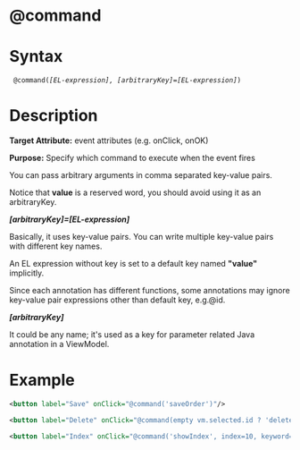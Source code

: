 # @command

Syntax
======

` @command(`*`[EL-expression], [arbitraryKey]=[EL-expression]`*`) `

Description
===========

**Target Attribute:** event attributes (e.g. onClick, onOK)

**Purpose:** Specify which command to execute when the event fires

You can pass arbitrary arguments in comma separated key-value pairs.

Notice that **value** is a reserved word, you should avoid using it as an arbitraryKey.

***[arbitraryKey]=[EL-expression]***

Basically, it uses key-value pairs. You can write multiple key-value pairs with different key names.

An EL expression without key is set to a default key named **"value"** implicitly.

Since each annotation has different functions, some annotations may ignore key-value pair expressions other than default key, e.g.@id.

***[arbitraryKey]***

It could be any name; it's used as a key for parameter related Java annotation in a ViewModel.

Example
=======

``` xml
<button label="Save" onClick="@command('saveOrder')"/>

<button label="Delete" onClick="@command(empty vm.selected.id ? 'deleteOrder' : 'confirmDelete')"/>

<button label="Index" onClick="@command('showIndex', index=10, keyword='myKeyword')"/>
```
